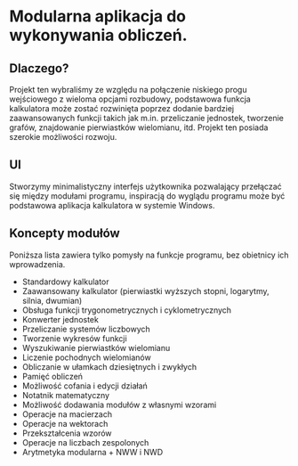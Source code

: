 # Modularna aplikacja do wykonywania obliczeń.
## Dlaczego?
Projekt ten wybraliśmy ze względu na połączenie niskiego progu wejściowego z wieloma opcjami rozbudowy, podstawowa funkcja kalkulatora może zostać rozwinięta poprzez dodanie bardziej zaawansowanych funkcji takich jak m.in. przeliczanie jednostek, tworzenie grafów, znajdowanie pierwiastków wielomianu, itd. Projekt ten posiada szerokie możliwości rozwoju.

## UI
Stworzymy minimalistyczny interfejs użytkownika pozwalający przełączać się między modułami programu, inspiracją do wyglądu programu może być podstawowa aplikacja kalkulatora w systemie Windows.

## Koncepty modułów

Poniższa lista zawiera tylko pomysły na funkcje programu, bez obietnicy ich wprowadzenia.
- Standardowy kalkulator
- Zaawansowany kalkulator (pierwiastki wyższych stopni, logarytmy, silnia, dwumian)
- Obsługa funkcji trygonometrycznych i cyklometrycznych
- Konwerter jednostek
- Przeliczanie systemów liczbowych
- Tworzenie wykresów funkcji
- Wyszukiwanie pierwiastków wielomianu
- Liczenie pochodnych wielomianów
- Obliczanie w ułamkach dziesiętnych i zwykłych
- Pamięć obliczeń
- Możliwość cofania i edycji działań
- Notatnik matematyczny
- Możliwość dodawania modułów z własnymi wzorami
- Operacje na macierzach
- Operacje na wektorach
- Przekształcenia wzorów
- Operacje na liczbach zespolonych
- Arytmetyka modularna + NWW i NWD

